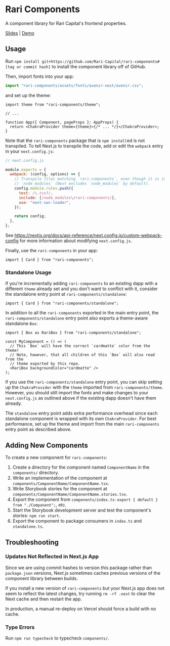 # Rari Components

A component library for Rari Capital's frontend properties.

[Slides](https://docs.google.com/presentation/d/1FTuIFPPQWBgbdSxOMAsBg6u0MWRMieF_RP15n5Ky_HQ/edit?usp=sharing) | [Demo](https://rari-components.vercel.app/)

## Usage

Run `npm install git+https://github.com/Rari-Capital/rari-components#[tag or commit hash]` to install the component library off of GitHub.

Then, import fonts into your app:

```ts
import "rari-components/assets/fonts/avenir-next/avenir.css";
```

and set up the theme:

```tsx
import theme from "rari-components/theme";

// ...

function App({ Component, pageProps }: AppProps) {
  return <ChakraProvider theme={theme}>{/* ... */}</ChakraProvider>;
}
```

Note that the `rari-components` package that is `npm install`ed is not transpiled. To tell Next.js to transpile the code, add or edit the `webpack` entry in your `next.config.js`:

```js
// next.config.js

module.exports = {
  webpack: (config, options) => {
    // Transpile files matching `rari-components`, even though it is in
    // `node_modules` (Next excludes `node_modules` by default).
    config.module.rules.push({
      test: /\.tsx?/,
      include: [/node_modules\/rari-components/],
      use: "next-swc-loader",
    });

    return config;
  },
};
```

See https://nextjs.org/docs/api-reference/next.config.js/custom-webpack-config for more information about modifying `next.config.js`.

Finally, use the `rari-components` in your app:

```tsx
import { Card } from "rari-components";
```

### Standalone Usage

If you're incrementally adding `rari-components` to an existing dapp with a different `theme` already set and you don't want to conflict with it, consider the standalone entry point at `rari-components/standalone`:

```tsx
import { Card } from "rari-components/standalone";
```

In addition to all the `rari-components` exported in the main entry point, the `rari-components/standalone` entry point also exports a theme-aware standalone `Box`:

```tsx
import { Box as RariBox } from "rari-components/standalone";

const MyComponent = () => (
  // This `Box` will have the correct `cardmatte` color from the theme!
  // Note, however, that all children of this `Box` will also read from the
  // theme exported by this repo.
  <RariBox backgroundColor="cardmatte" />
);
```

If you use the `rari-components/standalone` entry point, you can skip setting up the `ChakraProvider` with the `theme` imported from `rari-components/theme`. However, you should still import the fonts and make changes to your `next.config.js` as outlined above if the existing dapp doesn't have them already.

The `standalone` entry point adds extra performance overhead since each standalone component is wrapped with its own `ChakraProvider`. For best performance, set up the theme and import from the main `rari-components` entry point as described above.

## Adding New Components

To create a new component for `rari-components`:

1. Create a directory for the component named `ComponentName` in the `components/` directory.
1. Write an implementation of the component at `components/ComponentName/ComponentName.tsx`.
1. Write Storybook stories for the component at `components/ComponentName/ComponentName.stories.tsx`.
1. Export the component from `components/index.ts`: `export { default } from "./Component";`, etc.
1. Start the Storybook development server and test the component's stories: `npm run start`.
1. Export the component to package consumers in `index.ts` and `standalone.ts`.

## Troubleshooting

### Updates Not Reflected in Next.js App

Since we are using commit hashes to version this package rather than `package.json` versions, Next.js sometimes caches previous versions of the component library between builds.

If you install a new version of `rari-components` but your Next.js app does not seem to reflect the latest changes, try running `rm -rf .next` to clear the Next cache and then restart the app.

In production, a manual re-deploy on Vercel should force a build with no cache.

### Type Errors

Run `npm run typecheck` to typecheck `components/`.
